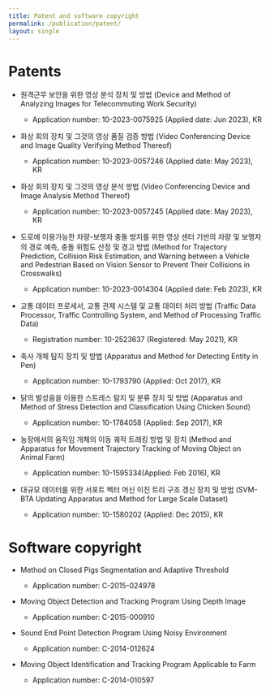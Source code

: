 ```yaml
---
title: Patent and software copyright
permalink: /publication/patent/
layout: single
---
```

<style>
  .page-content {
    font-size: 16px;
  }
</style>

# Patents
- 원격근무 보안을 위한 영상 분석 장치 및 방법 (Device and Method of Analyzing Images for Telecommuting Work Security)
  - Application number: 10-2023-0075925 (Applied date: Jun 2023), KR
  
- 화상 회의 장치 및 그것의 영상 품질 검증 방법 (Video Conferencing Device and Image Quality Verifying Method Thereof)
  - Application number: 10-2023-0057246 (Applied date: May 2023), KR

- 화상 회의 장치 및 그것의 영상 분석 방법 (Video Conferencing Device and Image Analysis Method Thereof)
  - Application number: 10-2023-0057245 (Applied date: May 2023), KR

- 도로에 이용가능한 차량-보행자 충돌 방지를 위한 영상 센터 기반의 차량 및 보행자의 경로 예측, 충돌 위험도 산정 및 경고 방법 (Method for Trajectory Prediction, Collision Risk Estimation, and Warning between a Vehicle and Pedestrian Based on Vision Sensor to Prevent Their Collisions in Crosswalks)
  - Application number: 10-2023-0014304 (Applied date: Feb 2023), KR

- 교통 데이터 프로세서, 교통 관제 시스템 및 교통 데이터 처리 방법 (Traffic Data Processor, Traffic Controlling System, and Method of Processing Traffic Data)
  - Registration number: 10-2523637 (Registered: May 2021), KR

- 축사 개체 탐지 장치 및 방법 (Apparatus and Method for Detecting Entity in Pen)
  - Application number: 10-1793790 (Applied: Oct 2017), KR

- 닭의 발성음을 이용한 스트레스 탐지 및 분류 장치 및 방법 (Apparatus and Method of Stress Detection and Classification Using Chicken Sound)
  - Application number: 10-1784058 (Applied: Sep 2017), KR

- 농장에서의 움직임 개체의 이동 궤적 트래킹 방법 및 장치 (Method and Apparatus for Movement Trajectory Tracking of Moving Object on Animal Farm)
  - Application number: 10-1595334(Applied: Feb 2016), KR

- 대규모 데이터를 위한 서포트 벡터 머신 이진 트리 구조 갱신 장치 및 방법 (SVM-BTA Updating Apparatus and Method for Large Scale Dataset)
  - Application number: 10-1580202 (Applied: Dec 2015), KR


# Software copyright
- Method on Closed Pigs Segmentation and Adaptive Threshold
  - Application number: C-2015-024978

- Moving Object Detection and Tracking Program Using Depth Image
  - Application number: C-2015-000910

- Sound End Point Detection Program Using Noisy Environment
  - Application number: C-2014-012624

- Moving Object Identification and Tracking Program Applicable to Farm
  - Application number: C-2014-010597
